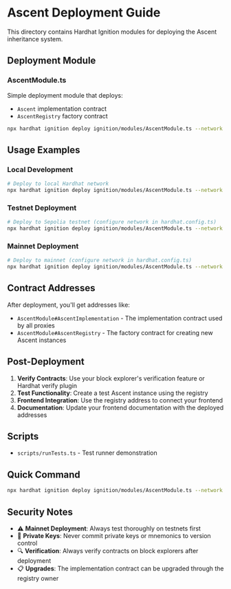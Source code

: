 # Ascent Deployment Guide

This directory contains Hardhat Ignition modules for deploying the Ascent inheritance system.

## Deployment Module

### AscentModule.ts
Simple deployment module that deploys:
- `Ascent` implementation contract
- `AscentRegistry` factory contract

```bash
npx hardhat ignition deploy ignition/modules/AscentModule.ts --network <network-name>
```

## Usage Examples

### Local Development
```bash
# Deploy to local Hardhat network
npx hardhat ignition deploy ignition/modules/AscentModule.ts --network hardhat
```

### Testnet Deployment
```bash
# Deploy to Sepolia testnet (configure network in hardhat.config.ts)
npx hardhat ignition deploy ignition/modules/AscentModule.ts --network sepolia
```

### Mainnet Deployment
```bash
# Deploy to mainnet (configure network in hardhat.config.ts)
npx hardhat ignition deploy ignition/modules/AscentModule.ts --network mainnet
```

## Contract Addresses

After deployment, you'll get addresses like:
- `AscentModule#AscentImplementation` - The implementation contract used by all proxies
- `AscentModule#AscentRegistry` - The factory contract for creating new Ascent instances

## Post-Deployment

1. **Verify Contracts**: Use your block explorer's verification feature or Hardhat verify plugin
2. **Test Functionality**: Create a test Ascent instance using the registry
3. **Frontend Integration**: Use the registry address to connect your frontend
4. **Documentation**: Update your frontend documentation with the deployed addresses

## Scripts

- `scripts/runTests.ts` - Test runner demonstration

## Quick Command

```bash
npx hardhat ignition deploy ignition/modules/AscentModule.ts --network <network-name>
```

## Security Notes

- ⚠️ **Mainnet Deployment**: Always test thoroughly on testnets first
- 🔐 **Private Keys**: Never commit private keys or mnemonics to version control
- 🔍 **Verification**: Always verify contracts on block explorers after deployment
- 📋 **Upgrades**: The implementation contract can be upgraded through the registry owner

